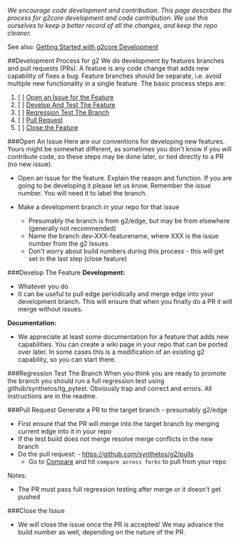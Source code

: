 _We encourage code development and contribution. This page describes the process for g2core development and code contribution. We use this ourselves to keep a better record of all the changes, and keep the repo cleaner._
 
See also: [Getting Started with g2core Development](https://github.com/synthetos/g2/wiki/Getting-Started-with-g2core-Development)

##Development Process for g2
We do development by features branches and pull requests (PRs). A feature is any code change that adds new capability of fixes a bug. Feature branches should be separate, i.e. avoid multiple new functionality in a single feature. The basic process steps are:

1. [ ] [Open an Issue for the Feature](#open-an-issue)
1. [ ] [Develop And Test The Feature](#develop-the-feature)
1. [ ] [Regression Test The Branch](#regression-test-the-branch)
1. [ ] [Pull Request](#pull-request)
1. [ ] [Close the Feature](#close-the-feature)

###Open An Issue
Here are our conventions for developing new features. Yours might be somewhat different, as sometimes you don't know if you will contribute code, so these steps may be done later, or tied directly to a PR (no new issue).

- Open an issue for the feature. Explain the reason and function. If you are going to be developing it please let us know. Remember the issue number. You will need it to label the branch. 

- Make a development branch in your repo for that issue
  - Presumably the branch is from g2/edge, but may be from elsewhere (generally not recommended)
  - Name the branch dev-XXX-featurename, where XXX is the issue number from the g2 Issues 
  - Don't worry about build numbers during this process - this will get set in the last step (close feature)

###Develop The Feature
**Development:**

- Whatever you do
- It can be useful to pull edge periodically and merge edge into your development branch. This will ensure that when you finally do a PR it will merge without issues.

**Documentation:**

- We appreciate at least some documentation for a feature that adds new capabilities. You can create a wiki page in your repo that can be ported over later. In some cases this is a modification of an existing g2 capability, so you can start there.

###Regression Test The Branch
When you think you are ready to promote the branch you should run a full regression test using github/synthetos/tg_pytest. Obviously trap and correct and errors. All instructions are in the readme.

###Pull Request
Generate a PR to the target branch - presumably g2/edge<br>

- First ensure that the PR will merge into the target branch by merging current edge into it in your repo
- If the test build does not merge resolve merge conflicts in the new branch
- Do the pull request: - https://github.com/synthetos/g2/pulls
  - Go to [Compare](https://github.com/synthetos/g2/compare) and hit `compare across forks` to pull from your repo

Notes:

- The PR must pass full regression testing after merge or it doesn't get pushed

###Close the Issue

- We will close the issue once the PR is accepted/ We may advance the build number as well, depending on the nature of the PR.
